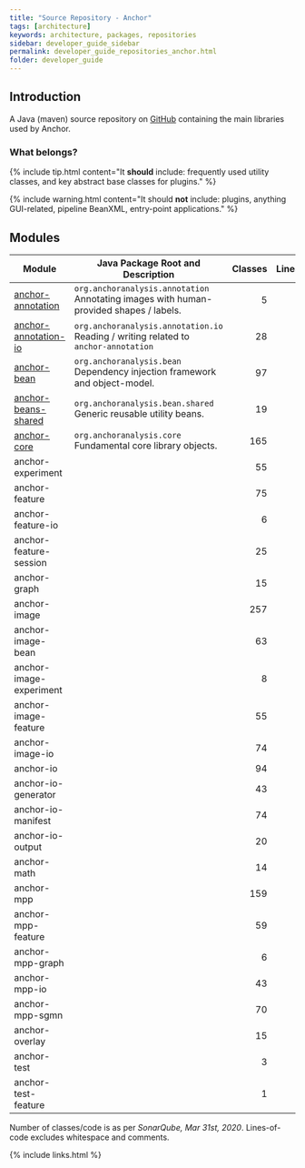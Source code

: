 ```yaml
---
title: "Source Repository - Anchor"
tags: [architecture]
keywords: architecture, packages, repositories
sidebar: developer_guide_sidebar
permalink: developer_guide_repositories_anchor.html
folder: developer_guide
---
```


## Introduction

A Java (maven) source repository on [GitHub](https://github.com/anchoranalysis/anchor) containing the main libraries
used by Anchor.

### What belongs?

{% include tip.html content="It **should** include: frequently used utility classes, and key abstract base classes for plugins." %}

{% include warning.html content="It should **not** include: plugins, anything GUI-related, pipeline BeanXML, entry-point applications." %}




## Modules

| Module | Java Package Root and Description  | Classes | Lines&#x2011;of&#x2011;Code |
|------------|------------------|-------------:|-------------:|
| [anchor-annotation](https://github.com/anchoranalysis/anchor/tree/master/anchor-annotation) | `org.anchoranalysis.annotation`<br>Annotating images with human-provided shapes / labels. | 5 | 191 |
| [anchor-annotation-io](https://github.com/anchoranalysis/anchor/tree/master/anchor-annotation-io) | `org.anchoranalysis.annotation.io`<br>Reading / writing related to `anchor-annotation` | 28 | 1,299 |
| [anchor-bean](https://github.com/anchoranalysis/anchor/tree/master/anchor-bean) | `org.anchoranalysis.bean`<br>Dependency injection framework and object-model. | 97 | 3,239 |
| [anchor-beans-shared](https://github.com/anchoranalysis/anchor/tree/master/anchor-beans-shared) | `org.anchoranalysis.bean.shared`<br>Generic reusable utility beans. | 19 | 386 |
| [anchor-core](https://github.com/anchoranalysis/anchor/tree/master/anchor-core) | `org.anchoranalysis.core`<br>Fundamental core library objects. | 165 | 4,582 |
| anchor-experiment | | 55 | 2,606 |
| anchor-feature | | 75 | 2,969 |
| anchor-feature-io | | 6 | 382 |
| anchor-feature-session | | 25 | 1,098 |
| anchor-graph | | 15 | 731 |
| anchor-image | | 257 | 14,834 |
| anchor-image-bean | | 63 | 1,950 |
| anchor-image-experiment | | 8 | 356 |
| anchor-image-feature | | 55 | 1,827 |
| anchor-image-io | | 74 | 3,691 |
| anchor-io | | 94 | 3,416 |
| anchor-io-generator | | 43 | 1,789 |
| anchor-io-manifest | | 74 | 2,253 |
| anchor-io-output | | 20 | 936 |
| anchor-math | | 14 | 668 |
| anchor-mpp | | 159 | 7,018 |
| anchor-mpp-feature | | 59 | 2,778 |
| anchor-mpp-graph | | 6 | 303 |
| anchor-mpp-io | | 43 | 2,368 |
| anchor-mpp-sgmn | | 70 | 2,407 |
| anchor-overlay | | 15 | 674 |
| anchor-test | | 3 | 175 |
| anchor-test-feature | | 1 | 49 |

Number of classes/code is as per *SonarQube, Mar 31st, 2020*. Lines-of-code excludes whitespace and comments.

{% include links.html %}
